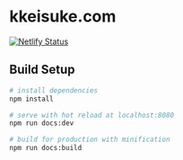 # kkeisuke.com

[![Netlify Status](https://api.netlify.com/api/v1/badges/592f0419-28c9-451d-a575-28c4e6fd35e7/deploy-status)](https://app.netlify.com/sites/kkeisuke/deploys)

## Build Setup

```bash
# install dependencies
npm install

# serve with hot reload at localhost:8080
npm run docs:dev

# build for production with minification
npm run docs:build
```
